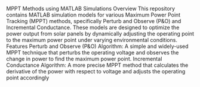 MPPT Methods using MATLAB Simulations
Overview
This repository contains MATLAB simulation models for various Maximum Power Point Tracking (MPPT) methods, specifically Perturb and Observe (P&O) and Incremental Conductance. These models are designed to optimize the power output from solar panels by dynamically adjusting the operating point to the maximum power point under varying environmental conditions.
Features
Perturb and Observe (P&O) Algorithm: A simple and widely-used MPPT technique that perturbs the operating voltage and observes the change in power to find the maximum power point.
Incremental Conductance Algorithm: A more precise MPPT method that calculates the derivative of the power with respect to voltage and adjusts the operating point accordingly
